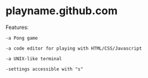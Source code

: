# playname.github.com

Features:

	-a Pong game

	-a code editor for playing with HTML/CSS/Javascript

	-a UNIX-like terminal

	-settings accessible with "s"
